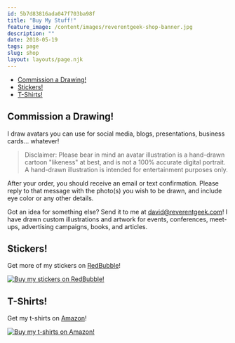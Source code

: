 ```yaml
---
id: 5b7d83816ada047f703ba98f
title: "Buy My Stuff!"
feature_image: /content/images/reverentgeek-shop-banner.jpg
description: ""
date: 2018-05-19
tags: page
slug: shop
layout: layouts/page.njk
---
```


* [Commission a Drawing!](#commission)
* [Stickers!](#stickers)
* [T-Shirts!](#tshirts)

<a name="commission"></a>

## Commission a Drawing!

I draw avatars you can use for social media, blogs, presentations, business cards... whatever!

<div id='collection-component-1583790257575'></div>
<script type="text/javascript">
/*<![CDATA[*/
(function () {
  var scriptURL = 'https://sdks.shopifycdn.com/buy-button/latest/buy-button-storefront.min.js';
  if (window.ShopifyBuy) {
    if (window.ShopifyBuy.UI) {
      ShopifyBuyInit();
    } else {
      loadScript();
    }
  } else {
    loadScript();
  }
  function loadScript() {
    var script = document.createElement('script');
    script.async = true;
    script.src = scriptURL;
    (document.getElementsByTagName('head')[0] || document.getElementsByTagName('body')[0]).appendChild(script);
    script.onload = ShopifyBuyInit;
  }
  function ShopifyBuyInit() {
    var client = ShopifyBuy.buildClient({
      domain: 'reverentgeek.myshopify.com',
      storefrontAccessToken: 'aed29b6a0c44f6cc2ff2bdbcb8e6d687',
    });
    ShopifyBuy.UI.onReady(client).then(function (ui) {
      ui.createComponent('collection', {
        id: '58943340621',
        node: document.getElementById('collection-component-1583790257575'),
        moneyFormat: '%24%7B%7Bamount%7D%7D',
        options: {
  "product": {
    "styles": {
      "product": {
        "@media (min-width: 601px)": {
          "max-width": "calc(25% - 20px)",
          "margin-left": "20px",
          "margin-bottom": "50px",
          "width": "calc(25% - 20px)"
        },
        "img": {
          "height": "calc(100% - 15px)",
          "position": "absolute",
          "left": "0",
          "right": "0",
          "top": "0"
        },
        "imgWrapper": {
          "padding-top": "calc(75% + 15px)",
          "position": "relative",
          "height": "0"
        }
      },
      "button": {
        "font-size": "16px",
        "padding-top": "16px",
        "padding-bottom": "16px",
        ":hover": {
          "background-color": "#3158bf"
        },
        "background-color": "#3662d4",
        ":focus": {
          "background-color": "#3158bf"
        }
      },
      "quantityInput": {
        "font-size": "16px",
        "padding-top": "16px",
        "padding-bottom": "16px"
      }
    },
    "text": {
      "button": "Add to cart"
    }
  },
  "productSet": {
    "styles": {
      "products": {
        "@media (min-width: 601px)": {
          "margin-left": "-20px"
        }
      }
    }
  },
  "modalProduct": {
    "contents": {
      "img": false,
      "imgWithCarousel": true,
      "button": false,
      "buttonWithQuantity": true
    },
    "styles": {
      "product": {
        "@media (min-width: 601px)": {
          "max-width": "100%",
          "margin-left": "0px",
          "margin-bottom": "0px"
        }
      },
      "button": {
        "font-size": "16px",
        "padding-top": "16px",
        "padding-bottom": "16px",
        ":hover": {
          "background-color": "#3158bf"
        },
        "background-color": "#3662d4",
        ":focus": {
          "background-color": "#3158bf"
        }
      },
      "quantityInput": {
        "font-size": "16px",
        "padding-top": "16px",
        "padding-bottom": "16px"
      }
    }
  },
  "cart": {
    "styles": {
      "button": {
        "font-size": "16px",
        "padding-top": "16px",
        "padding-bottom": "16px",
        ":hover": {
          "background-color": "#3158bf"
        },
        "background-color": "#3662d4",
        ":focus": {
          "background-color": "#3158bf"
        }
      },
      "title": {
        "color": "#4c4c4c"
      },
      "header": {
        "color": "#4c4c4c"
      },
      "lineItems": {
        "color": "#4c4c4c"
      },
      "subtotalText": {
        "color": "#4c4c4c"
      },
      "subtotal": {
        "color": "#4c4c4c"
      },
      "notice": {
        "color": "#4c4c4c"
      },
      "currency": {
        "color": "#4c4c4c"
      },
      "close": {
        "color": "#4c4c4c",
        ":hover": {
          "color": "#4c4c4c"
        }
      },
      "empty": {
        "color": "#4c4c4c"
      },
      "noteDescription": {
        "color": "#4c4c4c"
      },
      "discountText": {
        "color": "#4c4c4c"
      },
      "discountIcon": {
        "fill": "#4c4c4c"
      },
      "discountAmount": {
        "color": "#4c4c4c"
      }
    }
  },
  "toggle": {
    "styles": {
      "toggle": {
        "background-color": "#3662d4",
        ":hover": {
          "background-color": "#3158bf"
        },
        ":focus": {
          "background-color": "#3158bf"
        }
      },
      "count": {
        "font-size": "16px"
      }
    }
  },
  "lineItem": {
    "styles": {
      "variantTitle": {
        "color": "#4c4c4c"
      },
      "title": {
        "color": "#4c4c4c"
      },
      "price": {
        "color": "#4c4c4c"
      },
      "fullPrice": {
        "color": "#4c4c4c"
      },
      "discount": {
        "color": "#4c4c4c"
      },
      "discountIcon": {
        "fill": "#4c4c4c"
      },
      "quantity": {
        "color": "#4c4c4c"
      },
      "quantityIncrement": {
        "color": "#4c4c4c",
        "border-color": "#4c4c4c"
      },
      "quantityDecrement": {
        "color": "#4c4c4c",
        "border-color": "#4c4c4c"
      },
      "quantityInput": {
        "color": "#4c4c4c",
        "border-color": "#4c4c4c"
      }
    }
  }
},
      });
    });
  }
})();
/*]]>*/
</script>

> Disclaimer: Please bear in mind an avatar illustration is a hand-drawn cartoon "likeness" at best, and is not a 100% accurate digital portrait. A hand-drawn illustration is intended for entertainment purposes only.

After your order, you should receive an email or text confirmation. Please reply to that message with the photo(s) you wish to be drawn, and include eye color or any other details.

Got an idea for something else? Send it to me at [david@reverentgeek.com](mailto:david@reverentgeek.com)! I have drawn custom illustrations and artwork for events, conferences, meet-ups, advertising campaigns, books, and articles.

<a name="stickers"></a>

## Stickers!

<div id='collection-component-1585057776152'></div>
<script type="text/javascript">
/*<![CDATA[*/
(function () {
  var scriptURL = 'https://sdks.shopifycdn.com/buy-button/latest/buy-button-storefront.min.js';
  if (window.ShopifyBuy) {
    if (window.ShopifyBuy.UI) {
      ShopifyBuyInit();
    } else {
      loadScript();
    }
  } else {
    loadScript();
  }
  function loadScript() {
    var script = document.createElement('script');
    script.async = true;
    script.src = scriptURL;
    (document.getElementsByTagName('head')[0] || document.getElementsByTagName('body')[0]).appendChild(script);
    script.onload = ShopifyBuyInit;
  }
  function ShopifyBuyInit() {
    var client = ShopifyBuy.buildClient({
      domain: 'reverentgeek.myshopify.com',
      storefrontAccessToken: 'aed29b6a0c44f6cc2ff2bdbcb8e6d687',
    });
    ShopifyBuy.UI.onReady(client).then(function (ui) {
      ui.createComponent('collection', {
        id: '162187608169',
        node: document.getElementById('collection-component-1585057776152'),
        moneyFormat: '%24%7B%7Bamount%7D%7D',
        options: {
  "product": {
    "styles": {
      "product": {
        "@media (min-width: 601px)": {
          "max-width": "calc(25% - 20px)",
          "margin-left": "20px",
          "margin-bottom": "50px",
          "width": "calc(25% - 20px)"
        },
        "img": {
          "height": "calc(100% - 15px)",
          "position": "absolute",
          "left": "0",
          "right": "0",
          "top": "0"
        },
        "imgWrapper": {
          "padding-top": "calc(75% + 15px)",
          "position": "relative",
          "height": "0"
        }
      },
      "button": {
        "font-size": "16px",
        "padding-top": "16px",
        "padding-bottom": "16px",
        ":hover": {
          "background-color": "#3158bf"
        },
        "background-color": "#3662d4",
        ":focus": {
          "background-color": "#3158bf"
        }
      },
      "quantityInput": {
        "font-size": "16px",
        "padding-top": "16px",
        "padding-bottom": "16px"
      }
    },
    "text": {
      "button": "Add to cart"
    }
  },
  "productSet": {
    "styles": {
      "products": {
        "@media (min-width: 601px)": {
          "margin-left": "-20px"
        }
      }
    }
  },
  "modalProduct": {
    "contents": {
      "img": false,
      "imgWithCarousel": true,
      "button": false,
      "buttonWithQuantity": true
    },
    "styles": {
      "product": {
        "@media (min-width: 601px)": {
          "max-width": "100%",
          "margin-left": "0px",
          "margin-bottom": "0px"
        }
      },
      "button": {
        "font-size": "16px",
        "padding-top": "16px",
        "padding-bottom": "16px",
        ":hover": {
          "background-color": "#3158bf"
        },
        "background-color": "#3662d4",
        ":focus": {
          "background-color": "#3158bf"
        }
      },
      "quantityInput": {
        "font-size": "16px",
        "padding-top": "16px",
        "padding-bottom": "16px"
      }
    }
  },
  "cart": {
    "styles": {
      "button": {
        "font-size": "16px",
        "padding-top": "16px",
        "padding-bottom": "16px",
        ":hover": {
          "background-color": "#3158bf"
        },
        "background-color": "#3662d4",
        ":focus": {
          "background-color": "#3158bf"
        }
      },
      "title": {
        "color": "#4c4c4c"
      },
      "header": {
        "color": "#4c4c4c"
      },
      "lineItems": {
        "color": "#4c4c4c"
      },
      "subtotalText": {
        "color": "#4c4c4c"
      },
      "subtotal": {
        "color": "#4c4c4c"
      },
      "notice": {
        "color": "#4c4c4c"
      },
      "currency": {
        "color": "#4c4c4c"
      },
      "close": {
        "color": "#4c4c4c",
        ":hover": {
          "color": "#4c4c4c"
        }
      },
      "empty": {
        "color": "#4c4c4c"
      },
      "noteDescription": {
        "color": "#4c4c4c"
      },
      "discountText": {
        "color": "#4c4c4c"
      },
      "discountIcon": {
        "fill": "#4c4c4c"
      },
      "discountAmount": {
        "color": "#4c4c4c"
      }
    }
  },
  "toggle": {
    "styles": {
      "toggle": {
        "background-color": "#3662d4",
        ":hover": {
          "background-color": "#3158bf"
        },
        ":focus": {
          "background-color": "#3158bf"
        }
      },
      "count": {
        "font-size": "16px"
      }
    }
  },
  "lineItem": {
    "styles": {
      "variantTitle": {
        "color": "#4c4c4c"
      },
      "title": {
        "color": "#4c4c4c"
      },
      "price": {
        "color": "#4c4c4c"
      },
      "fullPrice": {
        "color": "#4c4c4c"
      },
      "discount": {
        "color": "#4c4c4c"
      },
      "discountIcon": {
        "fill": "#4c4c4c"
      },
      "quantity": {
        "color": "#4c4c4c"
      },
      "quantityIncrement": {
        "color": "#4c4c4c",
        "border-color": "#4c4c4c"
      },
      "quantityDecrement": {
        "color": "#4c4c4c",
        "border-color": "#4c4c4c"
      },
      "quantityInput": {
        "color": "#4c4c4c",
        "border-color": "#4c4c4c"
      }
    }
  }
},
      });
    });
  }
})();
/*]]>*/
</script>

Get more of my stickers on [RedBubble](https://www.redbubble.com/people/reverentgeek/portfolio/recent?asc=u)!

 [![Buy my stickers on RedBubble!](/content/images/2018/10/stickers-2018-10.jpg)](https://www.redbubble.com/people/reverentgeek/portfolio/recent?asc=u)

<a name="tshirts"></a>

## T-Shirts!

Get my t-shirts on [Amazon](https://www.amazon.com/s?rh=n%3A7141123011%2Cp_4%3AReverentGeek)!

[![Buy my t-shirts on Amazon!](/content/images/shop/t-shirts-2021-10.jpg)](https://www.amazon.com/s?rh=n%3A7141123011%2Cp_4%3AReverentGeek)
